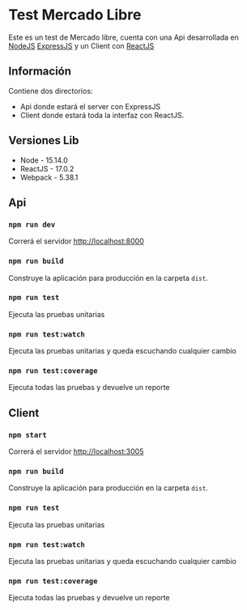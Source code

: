 # Test Mercado Libre

Este es un test de Mercado libre, cuenta con una Api desarrollada en [NodeJS](https://nodejs.org/en/) [ExpressJS](https://expressjs.com/) y un Client con [ReactJS](https://reactjs.org/)


## Información

Contiene dos directorios:
- Api donde estará el server con ExpressJS
- Client donde estará toda la interfaz con ReactJS.


## Versiones Lib

- Node - 15.14.0
- ReactJS - 17.0.2
- Webpack - 5.38.1


## Api

### `npm run dev`

Correrá el servidor [http://localhost:8000](http://localhost:8000)

### `npm run build`

Construye la aplicación para producción en la carpeta `dist`.

### `npm run test`

Ejecuta las pruebas unitarias

### `npm run test:watch`

Ejecuta las pruebas unitarias y queda escuchando cualquier cambio

### `npm run test:coverage`

Ejecuta todas las pruebas y devuelve un reporte

## Client

### `npm start`

Correrá el servidor [http://localhost:3005](http://localhost:3005)

### `npm run build`

Construye la aplicación para producción en la carpeta `dist`.

### `npm run test`

Ejecuta las pruebas unitarias

### `npm run test:watch`

Ejecuta las pruebas unitarias y queda escuchando cualquier cambio

### `npm run test:coverage`

Ejecuta todas las pruebas y devuelve un reporte
